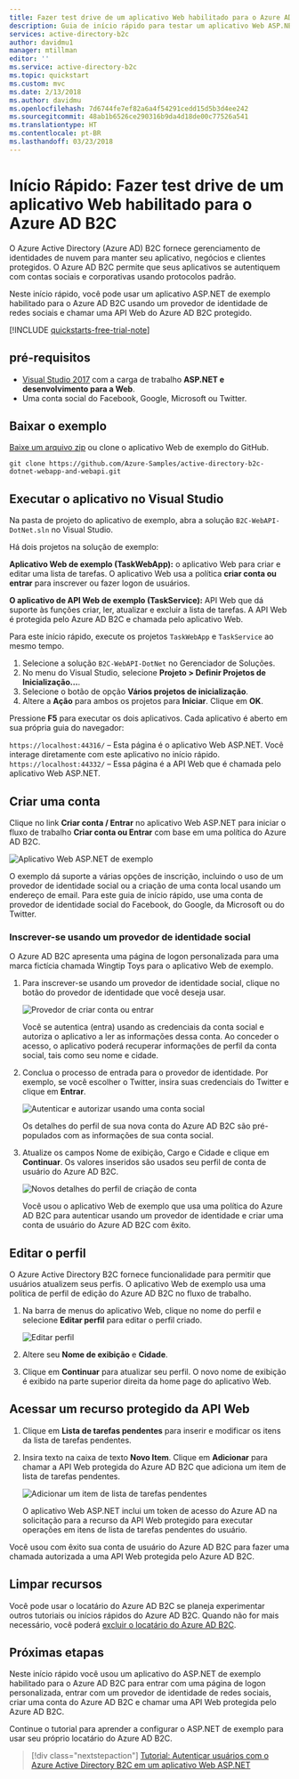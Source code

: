 ```yaml
---
title: Fazer test drive de um aplicativo Web habilitado para o Azure AD B2C
description: Guia de início rápido para testar um aplicativo Web ASP.NET de exemplo que usa o Azure Active Directory B2C para fornecer o logon do usuário.
services: active-directory-b2c
author: davidmu1
manager: mtillman
editor: ''
ms.service: active-directory-b2c
ms.topic: quickstart
ms.custom: mvc
ms.date: 2/13/2018
ms.author: davidmu
ms.openlocfilehash: 7d6744fe7ef82a6a4f54291cedd15d5b3d4ee242
ms.sourcegitcommit: 48ab1b6526ce290316b9da4d18de00c77526a541
ms.translationtype: HT
ms.contentlocale: pt-BR
ms.lasthandoff: 03/23/2018
---
```

# <a name="quickstart-test-drive-an-azure-ad-b2c-enabled-web-app"></a>Início Rápido: Fazer test drive de um aplicativo Web habilitado para o Azure AD B2C

O Azure Active Directory (Azure AD) B2C fornece gerenciamento de identidades de nuvem para manter seu aplicativo, negócios e clientes protegidos. O Azure AD B2C permite que seus aplicativos se autentiquem com contas sociais e corporativas usando protocolos padrão.

Neste início rápido, você pode usar um aplicativo ASP.NET de exemplo habilitado para o Azure AD B2C usando um provedor de identidade de redes sociais e chamar uma API Web do Azure AD B2C protegido.

[!INCLUDE [quickstarts-free-trial-note](../../includes/quickstarts-free-trial-note.md)]

## <a name="prerequisites"></a>pré-requisitos

* [Visual Studio 2017](https://www.visualstudio.com/downloads/) com a carga de trabalho **ASP.NET e desenvolvimento para a Web**. 
* Uma conta social do Facebook, Google, Microsoft ou Twitter.

## <a name="download-the-sample"></a>Baixar o exemplo

[Baixe um arquivo zip](https://github.com/Azure-Samples/active-directory-b2c-dotnet-webapp-and-webapi/archive/master.zip) ou clone o aplicativo Web de exemplo do GitHub.

```
git clone https://github.com/Azure-Samples/active-directory-b2c-dotnet-webapp-and-webapi.git
```

## <a name="run-the-app-in-visual-studio"></a>Executar o aplicativo no Visual Studio

Na pasta de projeto do aplicativo de exemplo, abra a solução `B2C-WebAPI-DotNet.sln` no Visual Studio.

Há dois projetos na solução de exemplo:

**Aplicativo Web de exemplo (TaskWebApp):** o aplicativo Web para criar e editar uma lista de tarefas. O aplicativo Web usa a política **criar conta ou entrar** para inscrever ou fazer logon de usuários.

**O aplicativo de API Web de exemplo (TaskService):** API Web que dá suporte às funções criar, ler, atualizar e excluir a lista de tarefas. A API Web é protegida pelo Azure AD B2C e chamada pelo aplicativo Web.

Para este início rápido, execute os projetos `TaskWebApp` e `TaskService` ao mesmo tempo. 

1. Selecione a solução `B2C-WebAPI-DotNet` no Gerenciador de Soluções.
2. No menu do Visual Studio, selecione **Projeto > Definir Projetos de Inicialização...**. 
3. Selecione o botão de opção **Vários projetos de inicialização**.
4. Altere a **Ação** para ambos os projetos para **Iniciar**. Clique em **OK**.

Pressione **F5** para executar os dois aplicativos. Cada aplicativo é aberto em sua própria guia do navegador:

`https://localhost:44316/` – Esta página é o aplicativo Web ASP.NET. Você interage diretamente com este aplicativo no início rápido.
`https://localhost:44332/` – Essa página é a API Web que é chamada pelo aplicativo Web ASP.NET.

## <a name="create-an-account"></a>Criar uma conta

Clique no link **Criar conta / Entrar** no aplicativo Web ASP.NET para iniciar o fluxo de trabalho **Criar conta ou Entrar** com base em uma política do Azure AD B2C.

![Aplicativo Web ASP.NET de exemplo](media/active-directory-b2c-quickstarts-web-app/web-app-sign-in.png)

O exemplo dá suporte a várias opções de inscrição, incluindo o uso de um provedor de identidade social ou a criação de uma conta local usando um endereço de email. Para este guia de início rápido, use uma conta de provedor de identidade social do Facebook, do Google, da Microsoft ou do Twitter. 

### <a name="sign-up-using-a-social-identity-provider"></a>Inscrever-se usando um provedor de identidade social

O Azure AD B2C apresenta uma página de logon personalizada para uma marca fictícia chamada Wingtip Toys para o aplicativo Web de exemplo. 

1. Para inscrever-se usando um provedor de identidade social, clique no botão do provedor de identidade que você deseja usar.

    ![Provedor de criar conta ou entrar](media/active-directory-b2c-quickstarts-web-app/sign-in-or-sign-up-web.png)

    Você se autentica (entra) usando as credenciais da conta social e autoriza o aplicativo a ler as informações dessa conta. Ao conceder o acesso, o aplicativo poderá recuperar informações de perfil da conta social, tais como seu nome e cidade. 

2. Conclua o processo de entrada para o provedor de identidade. Por exemplo, se você escolher o Twitter, insira suas credenciais do Twitter e clique em **Entrar**.

    ![Autenticar e autorizar usando uma conta social](media/active-directory-b2c-quickstarts-web-app/twitter-authenticate-authorize-web.png)

    Os detalhes do perfil de sua nova conta do Azure AD B2C são pré-populados com as informações de sua conta social.

3. Atualize os campos Nome de exibição, Cargo e Cidade e clique em **Continuar**.  Os valores inseridos são usados seu perfil de conta de usuário do Azure AD B2C.

    ![Novos detalhes do perfil de criação de conta](media/active-directory-b2c-quickstarts-web-app/new-account-sign-up-profile-details-web.png)

    Você usou o aplicativo Web de exemplo que usa uma política do Azure AD B2C para autenticar usando um provedor de identidade e criar uma conta de usuário do Azure AD B2C com êxito. 

## <a name="edit-your-profile"></a>Editar o perfil

O Azure Active Directory B2C fornece funcionalidade para permitir que usuários atualizem seus perfis. O aplicativo Web de exemplo usa uma política de perfil de edição do Azure AD B2C no fluxo de trabalho. 

1. Na barra de menus do aplicativo Web, clique no nome do perfil e selecione **Editar perfil** para editar o perfil criado.

    ![Editar perfil](media/active-directory-b2c-quickstarts-web-app/edit-profile-web.png)

2. Altere seu **Nome de exibição** e **Cidade**.  
3. Clique em **Continuar** para atualizar seu perfil. O novo nome de exibição é exibido na parte superior direita da home page do aplicativo Web.

## <a name="access-a-protected-web-api-resource"></a>Acessar um recurso protegido da API Web

1. Clique em **Lista de tarefas pendentes** para inserir e modificar os itens da lista de tarefas pendentes. 

2. Insira texto na caixa de texto **Novo Item**. Clique em **Adicionar** para chamar a API Web protegida do Azure AD B2C que adiciona um item de lista de tarefas pendentes.

    ![Adicionar um item de lista de tarefas pendentes](media/active-directory-b2c-quickstarts-web-app/add-todo-item-web.png)

    O aplicativo Web ASP.NET inclui um token de acesso do Azure AD na solicitação para a recurso da API Web protegido para executar operações em itens de lista de tarefas pendentes do usuário.

Você usou com êxito sua conta de usuário do Azure AD B2C para fazer uma chamada autorizada a uma API Web protegida pelo Azure AD B2C.

## <a name="clean-up-resources"></a>Limpar recursos

Você pode usar o locatário do Azure AD B2C se planeja experimentar outros tutoriais ou inícios rápidos do Azure AD B2C. Quando não for mais necessário, você poderá [excluir o locatário do Azure AD B2C](active-directory-b2c-faqs.md#how-do-i-delete-my-azure-ad-b2c-tenant).

## <a name="next-steps"></a>Próximas etapas

Neste início rápido você usou um aplicativo do ASP.NET de exemplo habilitado para o Azure AD B2C para entrar com uma página de logon personalizada, entrar com um provedor de identidade de redes sociais, criar uma conta do Azure AD B2C e chamar uma API Web protegida pelo Azure AD B2C. 

Continue o tutorial para aprender a configurar o ASP.NET de exemplo para usar seu próprio locatário do Azure AD B2C.

> [!div class="nextstepaction"]
> [Tutorial: Autenticar usuários com o Azure Active Directory B2C em um aplicativo Web ASP.NET](active-directory-b2c-tutorials-web-app.md)